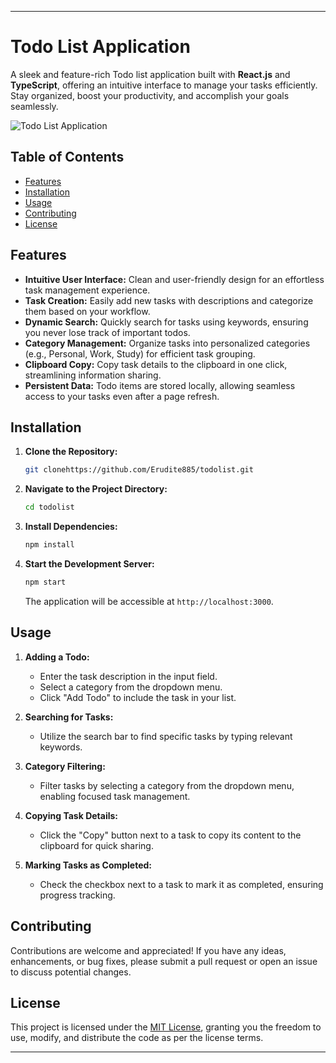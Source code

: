 
---

# Todo List Application

A sleek and feature-rich Todo list application built with **React.js** and **TypeScript**, offering an intuitive interface to manage your tasks efficiently. Stay organized, boost your productivity, and accomplish your goals seamlessly.

![Todo List Application](link-to-screenshot)

## Table of Contents

- [Features](#features)
- [Installation](#installation)
- [Usage](#usage)
- [Contributing](#contributing)
- [License](#license)

## Features

- **Intuitive User Interface:** Clean and user-friendly design for an effortless task management experience.
- **Task Creation:** Easily add new tasks with descriptions and categorize them based on your workflow.
- **Dynamic Search:** Quickly search for tasks using keywords, ensuring you never lose track of important todos.
- **Category Management:** Organize tasks into personalized categories (e.g., Personal, Work, Study) for efficient task grouping.
- **Clipboard Copy:** Copy task details to the clipboard in one click, streamlining information sharing.
- **Persistent Data:** Todo items are stored locally, allowing seamless access to your tasks even after a page refresh.

## Installation

1. **Clone the Repository:**
   ```bash
   git clonehttps://github.com/Erudite885/todolist.git
   ```

2. **Navigate to the Project Directory:**
   ```bash
   cd todolist
   ```

3. **Install Dependencies:**
   ```bash
   npm install
   ```

4. **Start the Development Server:**
   ```bash
   npm start
   ```
   The application will be accessible at `http://localhost:3000`.

## Usage

1. **Adding a Todo:**
   - Enter the task description in the input field.
   - Select a category from the dropdown menu.
   - Click "Add Todo" to include the task in your list.

2. **Searching for Tasks:**
   - Utilize the search bar to find specific tasks by typing relevant keywords.

3. **Category Filtering:**
   - Filter tasks by selecting a category from the dropdown menu, enabling focused task management.

4. **Copying Task Details:**
   - Click the "Copy" button next to a task to copy its content to the clipboard for quick sharing.

5. **Marking Tasks as Completed:**
   - Check the checkbox next to a task to mark it as completed, ensuring progress tracking.

## Contributing

Contributions are welcome and appreciated! If you have any ideas, enhancements, or bug fixes, please submit a pull request or open an issue to discuss potential changes.

## License

This project is licensed under the [MIT License](LICENSE), granting you the freedom to use, modify, and distribute the code as per the license terms.

---
